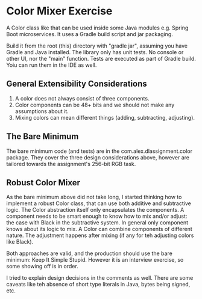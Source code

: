 # Color Mixer Exercise

A Color class like that can be used inside some Java modules e.g. Spring Boot microservices. 
It uses a Gradle build script and jar packaging.

Build it from the root (this) directory with "gradle jar", assuming you have Gradle and Java installed.
The library only has unit tests. No console or other UI, nor the "main" function.
Tests are executed as part of Gradle build. Yoiu can run them in the IDE as well.  

## General Extensibility Considerations
1. A color does not always consist of three components.
2. Color components can be 48+ bits and we should not make any assumptions about it.
3. Mixing colors can mean different things (adding, subtracting, adjusting).

## The Bare Minimum
The bare minimum code (and tests) are in the com.alex.dlassignment.color package.
They cover the three design considerations above, however are tailored towards the assignment's 
256-bit RGB task.

## Robust Color Mixer
As the bare minimum above did not take long, I started thinking how to implement a robust Color class, 
that can use both additive and subtractive logic. The Color abstraction itself only encapsulates 
the components. A component needs to be smart enough to know how to mix and/or adjust: the case with 
Black in the subtractive system. In general only component knows about its logic to mix.
A Color can combine components of different nature. The adjustment happens after mixing 
(if any for teh adjusting colors like Black).

Both approaches are valid, and the production should use the bare minimum: Keep It Simple Stupid.
However it is an interview exercise, so some showing off is in order.

I tried to explain design decisions in the comments as well. There are some caveats like teh absence of short type literals in Java,
bytes being signed, etc.
 